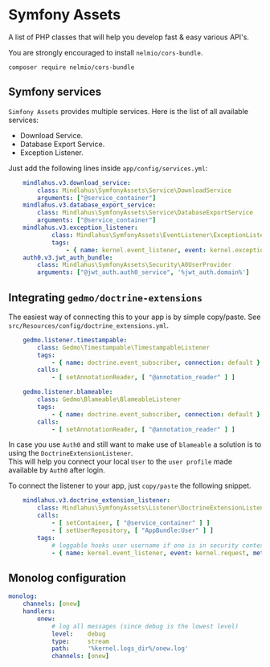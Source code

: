 # Symfony Assets

A list of PHP classes that will help you develop fast & easy various API's.

You are strongly encouraged to install `nelmio/cors-bundle`.

```
composer require nelmio/cors-bundle
```

## Symfony services

`Simfony Assets` provides multiple services. Here is the list of all available services:

- Download Service.
- Database Export Service.
- Exception Listener.

Just add the following lines inside `app/config/services.yml`:
 
```yaml
    mindlahus.v3.download_service:
        class: Mindlahus\SymfonyAssets\Service\DownloadService
        arguments: ["@service_container"]
    mindlahus.v3.database_export_service:
        class: Mindlahus\SymfonyAssets\Service\DatabaseExportService
        arguments: ["@service_container"]
    mindlahus.v3.exception_listener:
            class: Mindlahus\SymfonyAssets\EventListener\ExceptionListener
            tags:
                - { name: kernel.event_listener, event: kernel.exception, method: onKernelException }
    auth0.v3.jwt_auth_bundle:
        class: Mindlahus\SymfonyAssets\Security\A0UserProvider
        arguments: ["@jwt_auth.auth0_service", '%jwt_auth.domain%']
```

## Integrating `gedmo/doctrine-extensions`

The easiest way of connecting this to your app is by simple copy/paste. See `src/Resources/config/doctrine_extensions.yml`.

```yaml
    gedmo.listener.timestampable:
        class: Gedmo\Timestampable\TimestampableListener
        tags:
            - { name: doctrine.event_subscriber, connection: default }
        calls:
            - [ setAnnotationReader, [ "@annotation_reader" ] ]

    gedmo.listener.blameable:
        class: Gedmo\Blameable\BlameableListener
        tags:
            - { name: doctrine.event_subscriber, connection: default }
        calls:
            - [ setAnnotationReader, [ "@annotation_reader" ] ]
```

In case you use `Auth0` and still want to make use of `blameable` a solution is to using the `DoctrineExtensionListener`.  
This will help you connect your local `User` to the `user profile` made available by `Auth0` after login.

To connect the listener to your app, just `copy/paste` the following snippet.

```yaml
    mindlahus.v3.doctrine_extension_listener:
        class: Mindlahus\SymfonyAssets\Listener\DoctrineExtensionListener
        calls:
            - [ setContainer, [ "@service_container" ] ]
            - [ setUserRepository, [ "AppBundle:User" ] ]
        tags:
            # loggable hooks user username if one is in security context
            - { name: kernel.event_listener, event: kernel.request, method: onKernelRequest }
```

## Monolog configuration

```yaml
monolog:
    channels: [onew]
    handlers:
        onew:
            # log all messages (since debug is the lowest level)
            level:    debug
            type:     stream
            path:     '%kernel.logs_dir%/onew.log'
            channels: [onew]
```